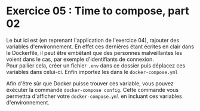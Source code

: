 # Exercice 05 : Time to compose, part 02

Le but ici est (en reprenant l'application de l'exercice 04), rajouter des variables d'environnement. En effet ces dernières étant écrites en clair dans le Dockerfile, il peut être embêtant que des personnes malveillantes les voient dans le cas, par exemple d'identifiants de connexion.  
Pour pallier cela, créer un fichier `.env` dans ce dossier puis déplacez ces variables dans celui-ci. Enfin importez les dans le `docker-compose.yml`  

Afin d'être sûr que Docker puisse trouver ces variable, vous pouvez éxécuter la commande `docker-compose config`. Cette commande vous permettra d'afficher votre `docker-compose.yml` en incluant ces variables d'environnement.  
